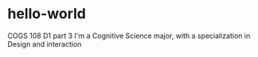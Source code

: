 # hello-world
COGS 108 D1 part 3
I'm a Cognitive Science major, with a specialization in Design and interaction
